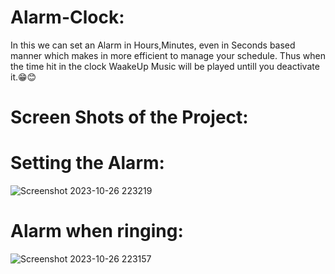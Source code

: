 # Alarm-Clock:
In this we can set an Alarm in Hours,Minutes, even in Seconds based manner which makes in more efficient to manage your schedule. Thus when the time hit in the clock WaakeUp Music will be played untill you deactivate it.😁😊

# Screen Shots of the Project:
# Setting the Alarm:
![Screenshot 2023-10-26 223219](https://github.com/HarishKalliyan/Alarm-Clock/assets/90775945/42c37315-0ce2-4827-8dc1-9fec99ff4f23)

# Alarm when ringing:
![Screenshot 2023-10-26 223157](https://github.com/HarishKalliyan/Alarm-Clock/assets/90775945/4fcb39cc-91c6-4b76-8be9-0655cb074b57)
